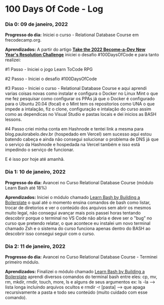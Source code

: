 # 100 Days Of Code - Log

### Dia 0: 09 de janeiro, 2022
**Progresso do dia:** Iniciei o curso - Relational Database Course em frecodecamp.org.

**Aprendizados:** A partir do artigo [**Take the 2022 Become-a-Dev New Year's Resolution Challenge**](https://www.freecodecamp.org/news/2022-become-a-dev-new-years-resolution-challenge/) iniciei o desafio #100DaysOfCode e para tanto realizei:

#1 Passo - Iniciei o jogo Learn ToCode RPG

#2 Passo - Iniciei o desafio #100DaysOfCode

#3 Passo - Iniciei o curso -  Relational Database Course e aqui aprendi varias coisas novas como instalar e configura o Docker no Linux Mint o que me fez pesquisar como configurar os PPAs já que o Docker é configurado para o Ubuntu 20.04 (focal) e o Mint tem os repositorios como UNA o que impede a intalação, fiz o clone,  configuração e intalação do curso assim como as dependicas no Visual Studio e pastas locais e dei inicios as BASH lessons.

#4 Passo criei minha conta em Hashnode e tentei link a mesma para blog.paulorabelo.dev.br (hospedado em Vercel) sem sucesso aqui estou batendo cabeça e ainda não consegui solucionar o problema de DNS já que o serviço da Hashnode e hospedada na Vercel também e isso está impedindo o serviço de funcionar.

E é isso por hoje até amanhã.



### Dia 1: 10 de janeiro, 2022

**Progresso do dia:** Avancei no Curso Relational Database Course (módulo Learn Bash até 18%)

**Aprendizados:** Iniciei o módulo chamado [Learn Bash by Building a Boilerplate](https://www.freecodecamp.org/news/how-to-run-freecodecamps-relational-databases-curriculum-using-docker-vscode-and-coderoad/#:~:text=to%20start%20it.-,Learn%20Bash%20by%20Building%20a%20Boilerplate,-Learn%20Relational%20Databases) o qual até o momento ensina comandos de bash como listar, trocar de diretorios e ver o conteúdo dos arquivos sem abrir os mesmos muito legal, não consegui avançar mais pois passei horas tentando descobrir porque o terminal no VS Code não abria e deve ser o "bug" no curso que pretendo relatar, o que acontece eu instalei um novo terminal chamado Zsh e o sistema do curso funciona apenas dentro do BASH ao descobrir isso consegui seguir com o curso.

### Dia 2: 11 de janeiro, 2022

**Progresso do dia:** Avancei no Curso Relational Database Course - Terminei primeiro módulo.

**Aprendizados:** Finalizei o módulo chamado [Learn Bash by Building a Boilerplate](https://www.freecodecamp.org/news/how-to-run-freecodecamps-relational-databases-curriculum-using-docker-vscode-and-coderoad/#:~:text=to%20start%20it.-,Learn%20Bash%20by%20Building%20a%20Boilerplate,-Learn%20Relational%20Databases) aprendi diversos comandos do terminal bash entre eles: cp, mv, rm, mkdir, rmdir, touch, more, ls e alguns de seus argumentos ex: ls -la --> lista longa incluindo arquivos ocultos e rmdir -r [pasta] --> que apaga recursivamente a pasta e todo seu conteúdo (muito cuidado com esse comando).
